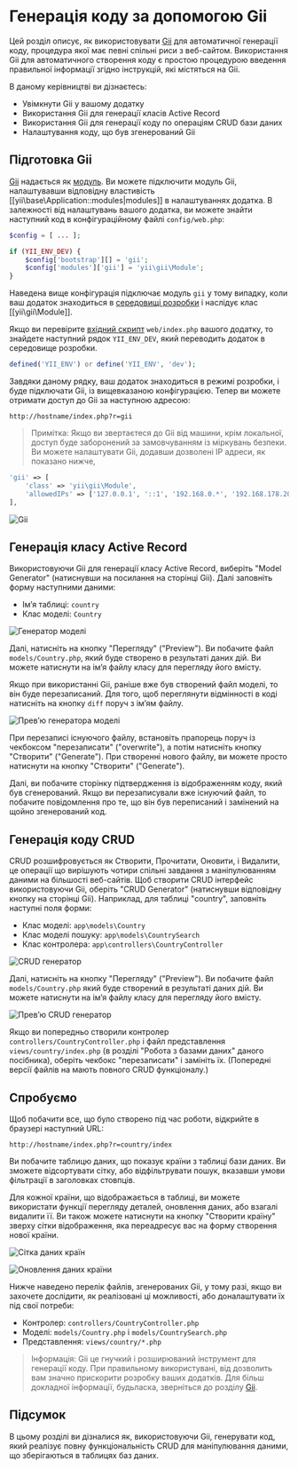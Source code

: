 Генерація коду за допомогою Gii
===============================

Цей розділ описує, як використовувати [Gii](tool-gii.md) для автоматичної генерації коду, процедура якої має певні 
спільні риси з веб-сайтом. Використання Gii для автоматичного створення коду є простою процедурою введення 
правильної інформації згідно інструкцій, які містяться на Gii.

В даному керівництві ви дізнаєтесь:

* Увімкнути Gii у вашому додатку
* Використання Gii для генерації класів Active Record
* Використання Gii для генерації коду по операціям CRUD бази даних
* Налаштування коду, що був згенерований Gii


Підготовка Gii <a name="starting-gii"></a>
--------------

[Gii](tool-gii.md) надається як [модуль](structure-modules.md). Ви можете підключити модуль Gii, налаштувавши відповідну
властивість [[yii\base\Application::modules|modules]] в налаштуваннях додатка. В залежності від налаштувань вашого додатка,
ви можете знайти наступний код в конфігураційному файлі `config/web.php`:

```php
$config = [ ... ];

if (YII_ENV_DEV) {
    $config['bootstrap'][] = 'gii';
    $config['modules']['gii'] = 'yii\gii\Module';
}
```

Наведена вище конфігурація підключає модуль `gii` у тому випадку, коли ваш додаток знаходиться в 
[середовищі розробки](concept-configurations.md#environment-constants) і наслідує клас [[yii\gii\Module]].

Якщо ви перевірите [вхідний скрипт](structure-entry-scripts.md) `web/index.php` вашого додатку, то знайдете наступний 
рядок `YII_ENV_DEV`, який переводить додаток в середовище розробки.

```php
defined('YII_ENV') or define('YII_ENV', 'dev');
```

Завдяки даному рядку, ваш додаток знаходиться в режимі розробки, і буде підключати Gii, із вищевказаною конфігурацією.
Тепер ви можете отримати доступ до Gii за наступною адресою:

```
http://hostname/index.php?r=gii
```

> Примітка: Якщо ви звертаєтеся до Gii від машини, крім локальної, доступ буде заборонений за замовчуванням із міркувань
  безпеки. Ви можете налаштувати Gii, додавши дозволені IP адреси, як показано нижче,
>
```php
'gii' => [
    'class' => 'yii\gii\Module',
    'allowedIPs' => ['127.0.0.1', '::1', '192.168.0.*', '192.168.178.20'] // налаштувати для ваших потреб
],
```

![Gii](images/start-gii.png)


Генерація класу Active Record <a name="generating-ar"></a>
-----------------------------

Використовуючи Gii для генерації класу Active Record, виберіть "Model Generator" (натиснувши на посилання на сторінці Gii).
Далі заповніть форму наступними даними:

* Ім’я таблиці: `country`
* Клас моделі: `Country`

![Генератор моделі](images/start-gii-model.png)

Далі, натисніть на кнопку "Перегляду" ("Preview"). Ви побачите файл `models/Country.php`, який буде створено в результаті
даних дій. Ви можете натиснути на ім’я файлу класу для перегляду його вмісту.

Якщо при використанні Gii, раніше вже був створений файл моделі, то він буде перезаписаний. Для того, щоб переглянути 
відмінності в коді натисніть на кнопку `diff` поруч з ім’ям файлу.

![Прев’ю генератора моделі](images/start-gii-model-preview.png)

При перезаписі існуючого файлу, встановіть прапорець поруч із чекбоксом "перезаписати" ("overwrite"), а потім натисніть 
кнопку "Створити" ("Generate"). При створенні нового файлу, ви можете просто натиснути на кнопку "Створити" ("Generate").

Далі, ви побачите сторінку підтвердження із відображенням коду, який був сгенерований. Якщо ви перезаписували вже існуючий 
файл, то побачите повідомлення про те, що він був переписаний і замінений на щойно згенерований код.


Генерація коду CRUD <a name="generating-crud"></a>
-------------------

CRUD розшифровується як Створити, Прочитати, Оновити, і Видалити, це операції що вирішують чотири спільні завдання 
з маніпулюванням даними на більшості веб-сайтів. Щоб створити CRUD інтерфейс використовуючи Gii, оберіть 
"CRUD Generator" (натиснувши відповідну кнопку на сторінці Gii). Наприклад, для таблиці "country", заповніть наступні поля форми:

* Клас моделі: `app\models\Country`
* Клас моделі пошуку: `app\models\CountrySearch`
* Клас контролера: `app\controllers\CountryController`

![CRUD генератор](images/start-gii-crud.png)

Далі, натисніть на кнопку "Перегляду" ("Preview"). Ви побачите файл `models/Country.php` який буде створений в 
результаті даних дій. Ви можете натиснути на ім’я файлу класу для перегляду його вмісту.

![Прев’ю CRUD генератор](images/start-gii-crud-preview.png)

Якщо ви попередньо створили контролер `controllers/CountryController.php` і файл представлення `views/country/index.php` 
(в розділі "Робота з базами даних" даного посібника), оберіть чекбокс "перезаписати" і замініть їх. 
(Попередні версії файлів на мають повного CRUD функціоналу.)


Спробуємо <a name="trying-it-out"></a>
---------

Щоб побачити все, що було створено під час роботи, відкрийте в браузері наступний URL:

```
http://hostname/index.php?r=country/index
```

Ви побачите таблицю даних, що показує країни з таблиці бази даних. Ви зможете відсортувати сітку, або відфільтрувати 
пошук, вказавши умови фільтрації в заголовках стовпців.

Для кожної країни, що відображається в таблиці, ви можете використати функції перегляду деталей, оновлення даних, або 
взагалі видалити її. Ви також можете натиснути на кнопку "Створити країну" зверху сітки відображення, яка переадресує 
вас на форму створення нової країни.

![Сітка даних країн](images/start-gii-country-grid.png)

![Оновлення даних країни](images/start-gii-country-update.png)

Нижче наведено перелік файлів, згенерованих Gii, у тому разі, якщо ви захочете дослідити, як реалізовані ці можливості, 
або доналаштувати їх під свої потреби:

* Контролер: `controllers/CountryController.php`
* Моделі: `models/Country.php` і `models/CountrySearch.php`
* Представлення: `views/country/*.php`

> Інформація: Gii це гнучкий і розширюваний інструмент для генерації коду. При правильному використувані, від дозволить 
  вам значно прискорити розробку ваших додатків. Для більш докладної інформації, будьласка, зверніться до розділу [Gii](tool-gii.md).


Підсумок <a name="summary"></a>
--------

В цьому розділі ви дізналися як, використовуючи Gii, генерувати код, який реалізує повну функціональність CRUD для 
маніпулювання даними, що зберігаються в таблицях баз даних.
